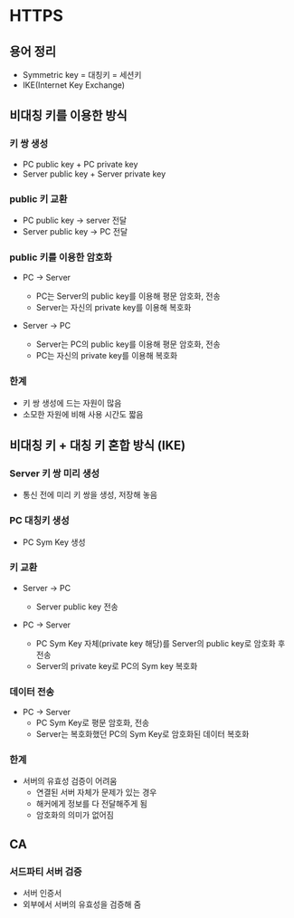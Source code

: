 # HTTPS

## 용어 정리
- Symmetric key = 대칭키 = 세션키
- IKE(Internet Key Exchange)

## 비대칭 키를 이용한 방식
### 키 쌍 생성
- PC public key + PC private key
- Server public key + Server private key

### public 키 교환
- PC public key -> server 전달
- Server public key -> PC 전달


### public 키를 이용한 암호화
- PC -> Server
    - PC는 Server의 public key를 이용해 평문 암호화, 전송
    - Server는 자신의 private key를 이용해 복호화

- Server -> PC
    - Server는 PC의 public key를 이용해 평문 암호화, 전송
    - PC는 자신의 private key를 이용해 복호화

### 한계
- 키 쌍 생성에 드는 자원이 많음
- 소모한 자원에 비해 사용 시간도 짧음

## 비대칭 키 + 대칭 키 혼합 방식 (IKE)
### Server 키 쌍 미리 생성
- 통신 전에 미리 키 쌍을 생성, 저장해 놓음

### PC 대칭키 생성
- PC Sym Key 생성

### 키 교환
- Server -> PC
    - Server public key 전송

- PC -> Server
    - PC Sym Key 자체(private key 해당)를 Server의 public key로 암호화 후 전송
    - Server의 private key로 PC의 Sym key 복호화

### 데이터 전송
- PC -> Server
    - PC Sym Key로 평문 암호화, 전송
    - Server는 복호화했던 PC의 Sym Key로 암호화된 데이터 복호화

### 한계
- 서버의 유효성 검증이 어려움
    - 연결된 서버 자체가 문제가 있는 경우
    - 해커에게 정보를 다 전달해주게 됨
    - 암호화의 의미가 없어짐

## CA
### 서드파티 서버 검증
- 서버 인증서
- 외부에서 서버의 유효성을 검증해 줌


